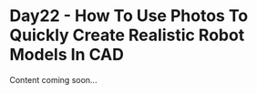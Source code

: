 # Day22 - How To Use Photos To Quickly Create Realistic Robot Models In CAD

Content coming soon...
